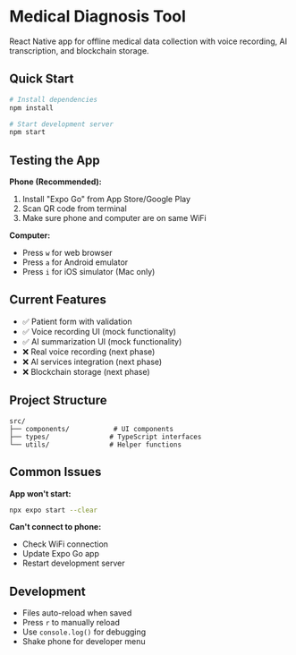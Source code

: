 # Medical Diagnosis Tool

React Native app for offline medical data collection with voice recording, AI transcription, and blockchain storage.

## Quick Start

```bash
# Install dependencies
npm install

# Start development server
npm start
```

## Testing the App

**Phone (Recommended):**
1. Install "Expo Go" from App Store/Google Play
2. Scan QR code from terminal
3. Make sure phone and computer are on same WiFi

**Computer:**
- Press `w` for web browser
- Press `a` for Android emulator
- Press `i` for iOS simulator (Mac only)

## Current Features

- ✅ Patient form with validation
- ✅ Voice recording UI (mock functionality)
- ✅ AI summarization UI (mock functionality)
- ❌ Real voice recording (next phase)
- ❌ AI services integration (next phase)
- ❌ Blockchain storage (next phase)

## Project Structure

```
src/
├── components/           # UI components
├── types/               # TypeScript interfaces
└── utils/               # Helper functions
```

## Common Issues

**App won't start:**
```bash
npx expo start --clear
```

**Can't connect to phone:**
- Check WiFi connection
- Update Expo Go app
- Restart development server

## Development

- Files auto-reload when saved
- Press `r` to manually reload
- Use `console.log()` for debugging
- Shake phone for developer menu